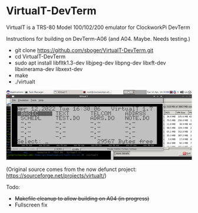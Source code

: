 # VirtualT-DevTerm
VirtualT is a TRS-80 Model 100/102/200 emulator for ClockworkPi DevTerm

Instructions for building on DevTerm-A06 (and A04. Maybe. Needs testing.)

* git clone https://github.com/sboger/VirtualT-DevTerm.git
* cd VirtualT-DevTerm 
* sudo apt install libfltk1.3-dev libjpeg-dev libpng-dev libxft-dev libxinerama-dev libxext-dev
* make
* ./virtualt

![Screenshot](/doc/Screenshot_2022-04-12_16-30-12.png)

(Original source comes from the now defunct project: https://sourceforge.net/projects/virtualt/)


Todo:
* ~~Makefile cleanup to allow building on A04 (in progress)~~
* Fullscreen fix
